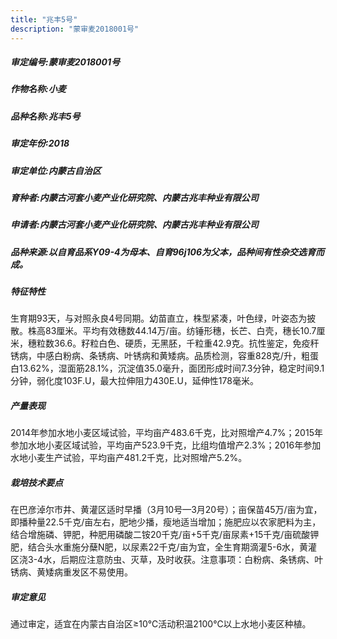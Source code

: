 ```yaml
---
title: "兆丰5号"
description: "蒙审麦2018001号"
---
```

##### 审定编号:蒙审麦2018001号

##### 作物名称:小麦

##### 品种名称:兆丰5号

##### 审定年份:2018

##### 审定单位:内蒙古自治区

##### 育种者:内蒙古河套小麦产业化研究院、内蒙古兆丰种业有限公司

##### 申请者:内蒙古河套小麦产业化研究院、内蒙古兆丰种业有限公司

##### 品种来源:以自育品系Y09-4为母本、自育96j106为父本，品种间有性杂交选育而成。

##### 特征特性
生育期93天，与对照永良4号同期。幼苗直立，株型紧凑，叶色绿，叶姿态为披散。株高83厘米。平均有效穗数44.14万/亩。纺锤形穗，长芒、白壳，穗长10.7厘米，穗粒数36.6。籽粒白色、硬质，无黑胚，千粒重42.9克。抗性鉴定，免疫秆锈病，中感白粉病、条锈病、叶锈病和黄矮病。品质检测，容重828克/升，粗蛋白13.62%，湿面筋28.1%，沉淀值35.0毫升，面团形成时间7.3分钟，稳定时间9.1分钟，弱化度103F.U，最大拉伸阻力430E.U，延伸性178毫米。

##### 产量表现
2014年参加水地小麦区域试验，平均亩产483.6千克，比对照增产4.7%；2015年参加水地小麦区域试验，平均亩产523.9千克，比组均值增产2.3%；2016年参加水地小麦生产试验，平均亩产481.2千克，比对照增产5.2%。

##### 栽培技术要点
在巴彦淖尔市井、黄灌区适时早播（3月10号—3月20号）；亩保苗45万/亩为宜，即播种量22.5千克/亩左右，肥地少播，瘦地适当增加；施肥应以农家肥料为主，结合增施磷、钾肥，种肥用磷酸二铵20千克/亩+5千克/亩尿素+15千克/亩硫酸钾肥，结合头水重施分蘖N肥，以尿素22千克/亩为宜，全生育期滴灌5-6水，黄灌区浇3-4水，后期应注意防虫、灭草，及时收获。注意事项：白粉病、条锈病、叶锈病、黄矮病重发区不易使用。

##### 审定意见
通过审定，适宜在内蒙古自治区≥10℃活动积温2100℃以上水地小麦区种植。
